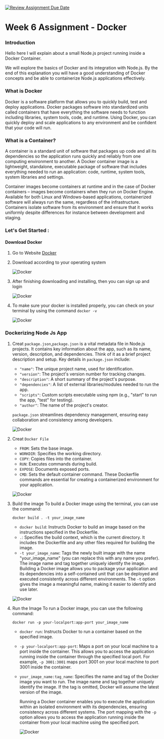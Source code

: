 [![Review Assignment Due Date](https://classroom.github.com/assets/deadline-readme-button-24ddc0f5d75046c5622901739e7c5dd533143b0c8e959d652212380cedb1ea36.svg)](https://classroom.github.com/a/nj7iw4Wb)

# Week 6 Assignment - Docker

### Introduction
Hello here I will explain about a small Node.js project running inside a Docker Container.

We will explore the basics of Docker and its integration with Node.js. By the end of this explanation you will have a good understanding of Docker concepts and be able to containerize Node.js applications effectively.

### What is Docker
Docker is a software platform that allows you to quickly build, test and deploy applications. Docker packages software into standardized units called containers that have everything the software needs to function including libraries, system tools, code, and runtime. Using Docker, you can quickly deploy and scale applications to any environment and be confident that your code will run.

### What is a Container?
A container is a standard unit of software that packages up code and all its dependencies so the application runs quickly and reliably from one computing environment to another. A Docker container image is a lightweight, standalone, executable package of software that includes everything needed to run an application: code, runtime, system tools, system libraries and settings.

Container images become containers at runtime and in the case of Docker containers – images become containers when they run on Docker Engine. Available for both Linux and Windows-based applications, containerized software will always run the same, regardless of the infrastructure. Containers isolate software from its environment and ensure that it works uniformly despite differences for instance between development and staging.

### Let's Get Started :
#### Download Docker
  1. Go to Website [Docker](https://www.docker.com/)
  2. Download according to your operating system
     
     ![Docker](Asset%20Image/Docker.png)
  3. After finishing downloading and installing, then you can sign up and login

     ![Docker](Asset%20Image/Login.png)
  4. To make sure your docker is installed properly, you can check on your terminal by using the command `docker -v`

     ![Docker](Asset%20Image/Docker%20V.png)
### Dockerizing Node Js App
  1. Creat `package.json`,`package.json` is a vital metadata file in Node.js projects. It contains key information about the app, such as its
     name, version, description, and dependencies. Think of it as a brief project description and setup.
     Key details in `package.json` include:
     - `"name"`: The unique project name, used for identification.
     - `"version"`: The project's version number for tracking changes.
     - `"description"`: A short summary of the project's purpose.
     - `"dependencies"`: A list of external libraries/modules needed to run the app.
     - `"scripts"`: Custom scripts executable using npm (e.g., "start" to run the app, "test" for testing).
     - `"author"`: The name of the project's creator.

     `package.json` streamlines dependency management, ensuring easy collaboration and consistency among developers.

     ![Docker](Asset%20Image/Json.png)

  2. Creat `Docker File`
     - `FROM`: Sets the base image.
     - `WORKDIR`: Specifies the working directory.
     - `COPY`: Copies files into the container.
     - `RUN`: Executes commands during build.
     - `EXPOSE`: Documents exposed ports.
     - `CMD`: Sets the default container command.
     These Dockerfile commands are essential for creating a containerized environment for your application.
     
     ![Docker](Asset%20Image/DockerFile.png)
  
  3. Build the image 
     To build a Docker image using the terminal, you can use the command:
     ```
     docker build . -t your_image_name
     ```
    
      - `docker build`: Instructs Docker to build an image based on the instructions specified in the Dockerfile.
      - `.`: Specifies the build context, which is the current directory. It includes the Dockerfile and any other files required for building the image.
      - `-t your_image_name`: Tags the newly built image with the name "your_image_name" (you can replace this with any name you prefer). The image name and tag together
         uniquely identify the image.
      Building a Docker image allows you to package your application and its dependencies into a self-contained unit that can be deployed and executed consistently             across different environments. The `-t` option gives the image a meaningful name, making it easier to identify and use later.
     
      ![Docker](Asset%20Image/Build.png)

   4. Run the Image
      To run a Docker image, you can use the following command:
      ```
      docker run -p your-localport:app-port your_image_name
      ```

      - `docker run`: Instructs Docker to run a container based on the specified image.
      - `-p your-localport:app-port`: Maps a port on your local machine to a port inside the container. This allows you to access the application running inside the
        container through the specified local port. For example, `-p 3001:3001` maps port 3001 on your local machine to port 3001 inside the container.
      - `your_image_name:tag_name`: Specifies the name and tag of the Docker image you want to run. The image name and tag together uniquely identify the image. If the
        tag is omitted, Docker will assume the latest version of the image.

        Running a Docker container enables you to execute the application within an isolated environment with its dependencies, ensuring consistency across different
        systems. The port mapping with the `-p` option allows you to access the application running inside the container from your local machine using the specified port.

        ![Docker](Asset%20Image/.png)
